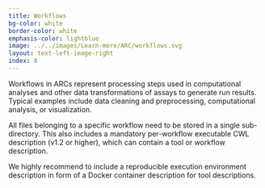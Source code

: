 ```yaml
---
title: Workflows
bg-color: white
border-color: white
emphasis-color: lightblue
image: ../../images/Learn-more/ARC/workflows.svg
layout: text-left-image-right
index: 8
---
```


Workflows in ARCs represent processing steps used in computational analyses and other data transformations of assays to generate run results. Typical examples include data cleaning and preprocessing, computational analysis, or visualization. 

All files belonging to a specific workflow need to be stored in a single sub-directory.
This also includes a mandatory per-workflow executable CWL description (v1.2 or higher), which can contain a tool or workflow description.

We highly recommend to include a reproducible execution environment description in form of a Docker container description for tool descriptions.

